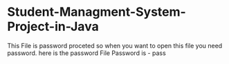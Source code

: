 # Student-Managment-System-Project-in-Java
This File is password proceted so when you want to open this file you need password.
here is the password 
File Password is - pass
